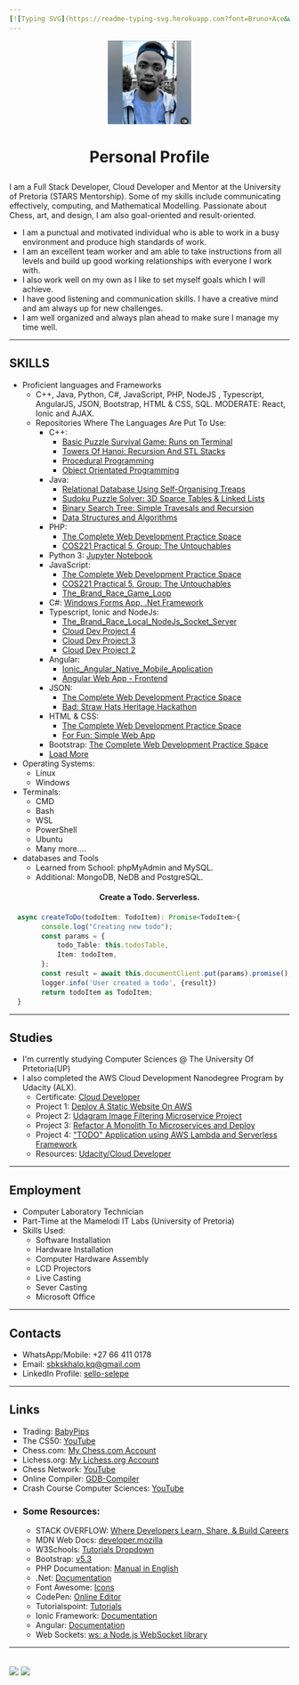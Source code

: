 ```yaml
---
[![Typing SVG](https://readme-typing-svg.herokuapp.com?font=Bruno+Ace&weight=500&size=40&duration=1900&pause=700&color=69F7F5&center=true&vCenter=true&width=863&lines=Hi+there%2C+HERO.;I+Am+A+Developer!;But+You+Can+Just+Call+Me+Tebogo.;Nice+To+Meet+You+(*_*))](https://git.io/typing-svg)
---
```

<p align=center><img src="Image5.jfif" height="auto" width="150"></p>
<!-- <p align=center><img src="Image5.jfif" height="auto" width="150"><br><img src="./mermaid-diagram.svg"></p> -->

# <p align=center>Personal Profile</p>

I am a Full Stack Developer, Cloud Developer and Mentor at the University of Pretoria (STARS Mentorship). Some of my skills include communicating effectively, computing, and Mathematical Modelling. Passionate about Chess, art, and design, I am also goal-oriented and result-oriented. 

- I am a punctual and motivated individual who is able to work in a busy environment and produce high standards of work.
- I am an excellent team worker and am able to take instructions from all levels and build up good working relationships with everyone I work with.
- I also work well on my own as I like to set myself goals which I will achieve. 
- I have good listening and communication skills. I have a creative mind and am always up for new challenges.
- I am well organized and always plan ahead to make sure I manage my time well.
---
## SKILLS
- Proficient languages and Frameworks
  - C++, Java, Python, C#, JavaScript, PHP, NodeJS , Typescript, AngularJS, JSON, Bootstrap, HTML & CSS, SQL. MODERATE: React, Ionic and AJAX.
  - Repositories Where The Languages Are Put To Use:
    - C++:
      - [Basic Puzzle Survival Game: Runs on Terminal](https://github.com/TebogoYungMercykay/Basic_Puzzle_Survival_Game_In_CPP.git)
      - [Towers Of Hanoi: Recursion And STL Stacks](https://github.com/TebogoYungMercykay/Towers_Of_Hanoi----Recursion_And_STL_Stacks.git)
      - [Procedural Programming](https://github.com/TebogoYungMercykay/CPP---Procedural-Programming.git)
      - [Object Orientated Programming](https://github.com/TebogoYungMercykay/CPP---Object-Orientated-Programming.git)
    - Java:
      - [Relational Database Using Self-Organising Treaps](https://github.com/TebogoYungMercykay/Relational-Database_Using_Self-organizing_Treaps/tree/main)
      - [Sudoku Puzzle Solver: 3D Sparce Tables & Linked Lists](https://github.com/TebogoYungMercykay/Sudoku-Puzzle-In-Java__Sparce-Tables.git)
      - [Binary Search Tree: Simple Travesals and Recursion](https://github.com/TebogoYungMercykay/Binary-Search-Tree--Simple-Travesals--and-Recursion.git)
      - [Data Structures and Algorithms](https://github.com/TebogoYungMercykay/Java---Data_Structures_And_Algorithms-.git)
    - PHP:
      - [The Complete Web Development Practice Space](https://github.com/TebogoYungMercykay/The-Complete-Web-Development-Practice-Space.git)
      - [COS221 Practical 5, Group: The Untouchables](https://github.com/TebogoYungMercykay/FullStack---COS221_Practical_5_Group_The_Untouchables.git)
    - Python 3: [Jupyter Notebook](https://github.com/TebogoYungMercykay/Python3---Jupyter_Notebook.git)
    - JavaScript:
      - [The Complete Web Development Practice Space](https://github.com/TebogoYungMercykay/The-Complete-Web-Development-Practice-Space.git)
      - [COS221 Practical 5, Group: The Untouchables](https://github.com/TebogoYungMercykay/FullStack---COS221_Practical_5_Group_The_Untouchables.git)
      - [The_Brand_Race_Game_Loop](https://github.com/TebogoYungMercykay/The_Brand_Race.git)
    - C#: [Windows Forms App, .Net Framework](https://github.com/TebogoYungMercykay/CSharp---Windows_Forms_App.git)
    - Typescript, Ionic and NodeJs:
      - [The_Brand_Race_Local_NodeJs_Socket_Server](https://github.com/TebogoYungMercykay/The_Brand_Race.git)
      - [Cloud Dev Project 4](https://github.com/TebogoYungMercykay/Project-4---Building-Serverless-Project-in-Aws.git)
      - [Cloud Dev Project 3](https://github.com/TebogoYungMercykay/Project-3---Refactor-Monolith-to-Microservices-and-Deploy.git)
      - [Cloud Dev Project 2](https://github.com/TebogoYungMercykay/Project-2---Image-Filter-Microservice.git)
    - Angular:
      - [Ionic_Angular_Native_Mobile_Application](https://github.com/TebogoYungMercykay/Ionic_Angular_Native_Mobile_Application.git)
      - [Angular Web App - Frontend](https://github.com/TebogoYungMercykay/FrontEnd---Angular-Web-App-Monkey-And-River_Hackathon.git)
    - JSON:
      - [The Complete Web Development Practice Space](https://github.com/TebogoYungMercykay/The-Complete-Web-Development-Practice-Space.git)
      - [Bad: Straw Hats Heritage Hackathon](https://github.com/TebogoYungMercykay/The_Straw_Hat_Heritage_Hackathon.git)
    - HTML & CSS:
      - [The Complete Web Development Practice Space](https://github.com/TebogoYungMercykay/The-Complete-Web-Development-Practice-Space.git)
      - [For Fun: Simple Web App](https://github.com/TebogoYungMercykay/Simple_Web_App.git)
    - Bootstrap: [The Complete Web Development Practice Space](https://github.com/TebogoYungMercykay/The-Complete-Web-Development-Practice-Space.git)
    - [Load More](https://github.com/TebogoYungMercykay?tab=repositories)
- Operating Systems:
  - Linux
  - Windows 
- Terminals:
  - CMD
  - Bash
  - WSL
  - PowerShell
  - Ubuntu
  - Many more.... 
- databases and Tools
  - Learned from School: phpMyAdmin and MySQL.
  - Additional: MongoDB, NeDB and PostgreSQL.
#### <p align=center>Create a Todo. Serverless.</p>
```typescript
  async createToDo(todoItem: TodoItem): Promise<TodoItem>{
        console.log("Creating new todo");
        const params = { 
            todo_Table: this.todosTable, 
            Item: todoItem,
        };
        const result = await this.documentClient.put(params).promise();
        logger.info('User created a todo', {result})
        return todoItem as TodoItem;
  }
```
---
  ## Studies
- I'm currently studying Computer Sciences @ The University Of Prtetoria(UP)
- I also completed the AWS Cloud Development Nanodegree Program by Udacity (ALX).
  - Certificate: [Cloud Developer](https://graduation.udacity.com/confirm/42RW4A3C)
  - Project 1: [Deploy A Static Website On AWS](https://github.com/TebogoYungMercykay/Project-1---ALX-T-Cloud-Developer---Deploy-Static-Website-on-AWS.git)
  - Project 2: [Udagram Image Filtering Microservice Project](https://github.com/TebogoYungMercykay/Project-2---Image-Filter-Microservice.git)
  - Project 3: [Refactor A Monolith To Microservices and Deploy](https://github.com/TebogoYungMercykay/Project-3---Refactor-Monolith-to-Microservices-and-Deploy.git)
  - Project 4: ["TODO" Application using AWS Lambda and Serverless Framework](https://github.com/TebogoYungMercykay/Project-4---Building-Serverless-Project-in-Aws.git) 
  - Resources: [Udacity/Cloud Developer](https://github.com/udacity/cloud-developer.git)

---
## Employment
- Computer Laboratory Technician
- Part-Time at the Mamelodi IT Labs (University of Pretoria)
- Skills Used:
  - Software Installation
  - Hardware Installation
  - Computer Hardware Assembly
  - LCD Projectors
  - Live Casting
  - Sever Casting
  - Microsoft Office
---
## Contacts
- WhatsApp/Mobile: +27 66 411 0178
- Email: sbkskhalo.kq@gmail.com
- LinkedIn Profile: [sello-selepe](https://www.linkedin.com/in/sello-selepe-tebogoyungmercykay/)
---
## Links
- Trading: [BabyPips](https://www.babypips.com/learn)
- The CS50: [YouTube](https://www.youtube.com/@cs50)
- Chess.com: [My Chess.com Account](https://www.chess.com/member/yungmercykay)
- Lichess.org: [My Lichess.org Account](https://lichess.org/@/UberKidmodeEats)
- Chess Network: [YouTube](https://youtube.com/playlist?list=PLQsLDm9Rq9bHKEBnElquF8GuWkI1EJ8Zp)
- Online Compiler: [GDB-Compiler](https://www.onlinegdb.com/online_java_compiler)
- Crash Course Computer Sciences: [YouTube](https://youtu.be/tpIctyqH29Q)
- ### Some Resources:
  - STACK OVERFLOW: [Where Developers Learn, Share, & Build Careers](https://stackoverflow.com/)
  - MDN Web Docs: [developer.mozilla](https://developer.mozilla.org/en-US/docs/Web)
  - W3Schools: [Tutorials Dropdown](https://www.w3schools.com/)
  - Bootstrap: [v5.3](https://getbootstrap.com/)
  - PHP Documentation: [Manual in English](https://www.php.net/manual/en/)
  - .Net: [Documentation](https://learn.microsoft.com/en-us/dotnet/)
  - Font Awesome: [Icons](https://fontawesome.com/v4/icons/)
  - CodePen: [Online Editor](https://codepen.io/)
  - Tutorialspoint: [Tutorials](https://www.tutorialspoint.com/)
  - Ionic Framework: [Documentation](https://ionicframework.com/docs/components)
  - Angular: [Documentation](https://angular.io/docs)
  - Web Sockets: [ws: a Node.js WebSocket library](https://www.npmjs.com/package/ws#external-https-serverwebsockets)
---
<a><img src="https://github-readme-stats.vercel.app/api?username=tebogoyungmercykay&show_icons=true&layout=compact&langs_count=12&theme=transparent&hide_border=true"></a>
<a><img src="https://github-readme-stats.vercel.app/api/top-langs/?username=tebogoyungmercykay&layout=compact&langs_count=12&theme=transparent&hide_border=true"></a>
---
